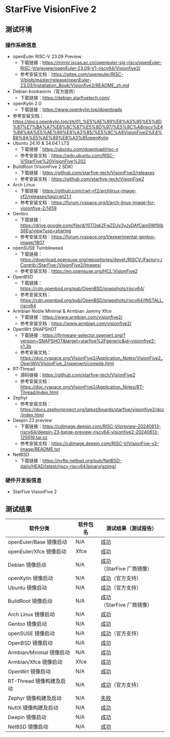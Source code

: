 # StarFive VisionFive 2

## 测试环境

### 操作系统信息

- openEuler RISC-V 23.09 Preview
    - 下载链接：https://mirror.iscas.ac.cn/openeuler-sig-riscv/openEuler-RISC-V/preview/openEuler-23.09-V1-riscv64/Visionfive2/
    - 参考安装文档：https://gitee.com/openeuler/RISC-V/blob/master/release/openEuler-23.03/Installation_Book/Visionfive2/README_zh.md
- Debian bookworm（官方提供）
    - 下载链接：https://debian.starfivetech.com/
- openKylin 2.0
    - 下载链接：https://www.openkylin.top/downloads
- 参考安装文档：https://docs.openkylin.top/zh/01_%E5%AE%89%E8%A3%85%E5%8D%87%E7%BA%A7%E6%8C%87%E5%8D%97/%E5%9C%A8riscv%E4%B8%8A%E5%AE%89%E8%A3%85/%E5%9C%A8VisionFive2%E4%B8%8A%E5%AE%89%E8%A3%85openKylin
- Ubuntu 24.10 & 24.04.1 LTS
    - 下载链接：https://ubuntu.com/download/risc-v
    - 参考安装文档：https://wiki.ubuntu.com/RISC-V/StarFive%20VisionFive%202
- BuildRoot (VisionFive 2 SDK)
    - 下载链接：https://github.com/starfive-tech/VisionFive2/releases
    - 参考安装文档：https://github.com/starfive-tech/VisionFive2
- Arch Linux
    - 下载链接：https://github.com/cwt-vf2/archlinux-image-vf2/releases/tag/cwt21.1
    - 参考安装文档：https://forum.rvspace.org/t/arch-linux-image-for-visionfive-2/1459
- Gentoo
    - 下载链接：https://drive.google.com/file/d/10TDsk2FwZDJv3yJvDAfCam5Wf9ibS6Eg/view?usp=sharing
    - 参考安装文档：https://forum.rvspace.org/t/experimental-gentoo-image/1807
- openSUSE Tumbleweed
    - 下载链接：https://download.opensuse.org/repositories/devel:/RISCV:/Factory:/Contrib:/StarFive:/VisionFive2/images/
    - 参考安装文档：https://en.opensuse.org/HCL:VisionFive2
- OpenBSD
  - 下载链接：https://cdn.openbsd.org/pub/OpenBSD/snapshots/riscv64/
  - 参考安装文档：https://cdn.openbsd.org/pub/OpenBSD/snapshots/riscv64/INSTALL.riscv64
- Armbian Noble Minimal & Armbian Jammy Xfce
    - 下载链接：https://www.armbian.com/visionfive2/
    - 参考安装文档：https://www.armbian.com/visionfive2/
- OpenWrt SNAPSHOT
    - 下载链接：https://firmware-selector.openwrt.org/?version=SNAPSHOT&target=starfive%2Fgeneric&id=visionfive2-v1.3b
    - 参考安装文档：https://doc.rvspace.org/VisionFive2/Application_Notes/VisionFive2_OpenWrt/VisionFive_2/openwrt/compile.html
- RT-Thread
    - 源码链接：https://github.com/starfive-tech/VisionFive2
    - 参考安装文档：https://doc.rvspace.org/VisionFive2/Application_Notes/RT-Thread/index.html
- Zephyr
    - 参考安装文档：https://docs.zephyrproject.org/latest/boards/starfive/visionfive2/doc/index.html
- Deepin 23 preview
    - 下载链接：https://cdimage.deepin.com/RISC-V/preview-20240613-riscv64/deepin-23-beige-preview-riscv64-visionfive2-20240613-125619.tar.xz
    - 参考安装文档：https://cdimage.deepin.com/RISC-V/VisionFive-v2-image/README.txt
- NetBSD
    - 下载链接：https://nyftp.netbsd.org/pub/NetBSD-daily/HEAD/latest/riscv-riscv64/binary/gzimg/


### 硬件开发板信息

- StarFive VisionFive 2

## 测试结果

| 软件分类                 | 软件包名 | 测试结果（测试报告）                   |
|--------------------------|----------|----------------------------------------|
| openEuler/Base 镜像启动  | N/A      | [成功][oERV]                           |
| openEuler/Xfce 镜像启动  | Xfce     | [成功][oERV]                           |
| Debian 镜像启动          | N/A      | [成功][Debian]（StarFive 厂商镜像）    |
| openKylin 镜像启动       | N/A      | [成功][oK]（官方支持）                 |
| Ubuntu 镜像启动          | N/A      | [成功][Ubuntu]（官方支持）             |
| BuildRoot 镜像启动       | N/A      | [成功][BuildRoot]（StarFive 厂商镜像） |
| Arch Linux 镜像启动      | N/A      | [成功][Arch]                           |
| Gentoo 镜像启动          | N/A      | [成功][Gentoo]                         |
| openSUSE 镜像启动        | N/A      | [成功][openSUSE]（官方支持）           |
| OpenBSD 镜像启动         | N/A      | [成功][OpenBSD]                        |
| Armbian/Minimal 镜像启动 | N/A      | [成功][Armbian]                        |
| Armbian/Xfce 镜像启动    | Xfce     | [成功][Armbian]                        |
| OpenWrt 镜像启动         | N/A      | [成功][OpenWrt]                        |
| RT-Thread 镜像构建及启动 | N/A      | [成功][RT-Thread]（官方支持）          |
| Zephyr 镜像构建及启动    | N/A      | [失败][Zephyr]                         |
| NuttX 镜像构建及启动     | N/A      | [成功][NuttX]                          |
| Deepin 镜像启动          | N/A      | [成功][Deepin]                         |
| NetBSD 镜像启动          | N/A      | [成功][NetBSD]                         |

[oERV]: ./openEuler/README_zh.md
[Debian]: ./Debian/README_zh.md
[oK]: ./openKylin/README_zh.md
[Ubuntu]: ./Ubuntu/README_zh.md
[BuildRoot]: ./BuildRoot/README_zh.md
[Arch]: ./ArchLinux/README_zh.md
[Gentoo]: ./Gentoo/README_zh.md
[openSUSE]: ./openSUSE/README_zh.md
[OpenBSD]: ./OpenBSD/README_zh.md
[Armbian]: ./Armbian/README_zh.md
[OpenWrt]: ./OpenWRT/README_zh.md
[RT-Thread]: ./RT-Thread/README_zh.md
[Zephyr]: ./Zephyr/README_zh.md
[NuttX]: ./NuttX/README_zh.md
[Deepin]: ./Deepin/README_zh.md
[NetBSD]: ./NetBSD/README_zh.md
